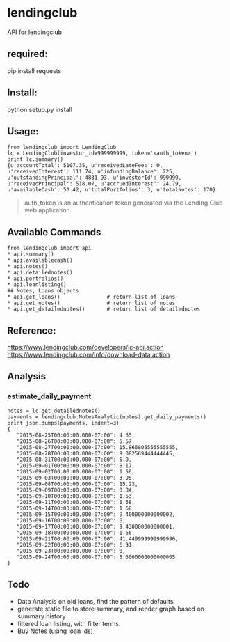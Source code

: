 # lendingclub
API for lendingclub

## required:
pip install requests

## Install:
python setup.py install

## Usage:
```
from lendingclub import LendingClub
lc = LendingClub(investor_id=999999999, token='<auth_token>')
print lc.summary()
{u'accountTotal': 5107.35, u'receivedLateFees': 0, u'receivedInterest': 111.74, u'infundingBalance': 225,
u'outstandingPrincipal': 4831.93, u'investorId': 999999, u'receivedPrincipal': 518.07, u'accruedInterest': 24.79,
u'availableCash': 50.42, u'totalPortfolios': 3, u'totalNotes': 170}

```
> auth_token is an authentication token generated via the Lending Club web application.

## Available Commands
```
from lendingclub import api
* api.summary()
* api.availablecash()
* api.notes()
* api.detailednotes()
* api.portfolios()
* api.loanlisting()
## Notes, Loans objects
* api.get_loans() 				# return list of loans
* api.get_notes()				# return list of notes
* api.get_detailednotes()		# return list of detailednotes
```

## Reference:
https://www.lendingclub.com/developers/lc-api.action
https://www.lendingclub.com/info/download-data.action

## Analysis
### estimate_daily_payment 
```
notes = lc.get_detailednotes()
payments = lendingclub.NotesAnalytic(notes).get_daily_payments()
print json.dumps(payments, indent=3)
{
   "2015-08-25T00:00:00.000-07:00": 4.65, 
   "2015-08-26T00:00:00.000-07:00": 5.57, 
   "2015-08-27T00:00:00.000-07:00": 15.866805555555555, 
   "2015-08-28T00:00:00.000-07:00": 9.082569444444445, 
   "2015-08-31T00:00:00.000-07:00": 5.9, 
   "2015-09-01T00:00:00.000-07:00": 8.17, 
   "2015-09-02T00:00:00.000-07:00": 1.56, 
   "2015-09-03T00:00:00.000-07:00": 3.95, 
   "2015-09-08T00:00:00.000-07:00": 15.23, 
   "2015-09-09T00:00:00.000-07:00": 0.84, 
   "2015-09-10T00:00:00.000-07:00": 1.53, 
   "2015-09-11T00:00:00.000-07:00": 8.58, 
   "2015-09-14T00:00:00.000-07:00": 1.68, 
   "2015-09-15T00:00:00.000-07:00": 9.400000000000002, 
   "2015-09-16T00:00:00.000-07:00": 0, 
   "2015-09-17T00:00:00.000-07:00": 9.430000000000001, 
   "2015-09-18T00:00:00.000-07:00": 1.66, 
   "2015-09-21T00:00:00.000-07:00": 41.449999999999996, 
   "2015-09-22T00:00:00.000-07:00": 6.31, 
   "2015-09-23T00:00:00.000-07:00": 0, 
   "2015-09-24T00:00:00.000-07:00": 5.6000000000000005
}
```

## Todo
- Data Analysis on old loans, find the pattern of defaults.
- generate static file to store summary, and render graph based on summary history
- filtered loan listing, with filter terms.
- Buy Notes (using loan ids)
